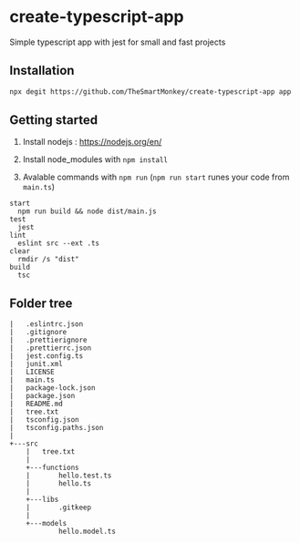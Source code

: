 # create-typescript-app

Simple typescript app with jest for small and fast projects

## Installation

```sh
npx degit https://github.com/TheSmartMonkey/create-typescript-app app
```

## Getting started

1. Install nodejs : https://nodejs.org/en/

1. Install node_modules with `npm install`

1. Avalable commands with `npm run` (`npm run start` runes your code from `main.ts`)

```
start
  npm run build && node dist/main.js
test
  jest
lint
  eslint src --ext .ts
clear
  rmdir /s "dist"
build
  tsc
```

## Folder tree

```
|   .eslintrc.json
|   .gitignore
|   .prettierignore
|   .prettierrc.json
|   jest.config.ts
|   junit.xml
|   LICENSE
|   main.ts
|   package-lock.json
|   package.json
|   README.md
|   tree.txt
|   tsconfig.json
|   tsconfig.paths.json
|   
+---src
    |   tree.txt
    |   
    +---functions
    |       hello.test.ts
    |       hello.ts
    |       
    +---libs
    |       .gitkeep
    |       
    +---models
            hello.model.ts
```
